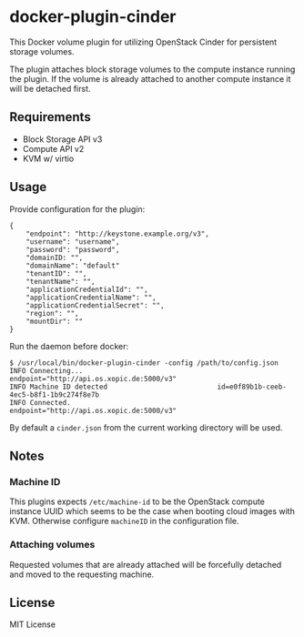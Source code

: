 # docker-plugin-cinder

This Docker volume plugin for utilizing OpenStack Cinder for persistent storage volumes.

The plugin attaches block storage volumes to the compute instance running the plugin. If the volume is already attached to another compute instance it will be detached first.


## Requirements

* Block Storage API v3
* Compute API v2
* KVM w/ virtio


## Usage

Provide configuration for the plugin:

```
{
    "endpoint": "http://keystone.example.org/v3",
    "username": "username",
    "password": "password",
    "domainID: "",
    "domainName": "default"
    "tenantID": "",
    "tenantName": "",
    "applicationCredentialId": "",
    "applicationCredentialName": "",
    "applicationCredentialSecret": "",
    "region": "",
    "mountDir": ""
}
```

Run the daemon before docker:

```
$ /usr/local/bin/docker-plugin-cinder -config /path/to/config.json
INFO Connecting...                                 endpoint="http://api.os.xopic.de:5000/v3"
INFO Machine ID detected                           id=e0f89b1b-ceeb-4ec5-b8f1-1b9c274f8e7b
INFO Connected.                                    endpoint="http://api.os.xopic.de:5000/v3"
```

By default a `cinder.json` from the current working directory will be used.


## Notes

### Machine ID

This plugins expects `/etc/machine-id` to be the OpenStack compute instance UUID which seems to be the case when booting cloud images with KVM. Otherwise configure `machineID` in the configuration file.

### Attaching volumes

Requested volumes that are already attached will be forcefully detached and moved to the requesting machine.


## License

MIT License
